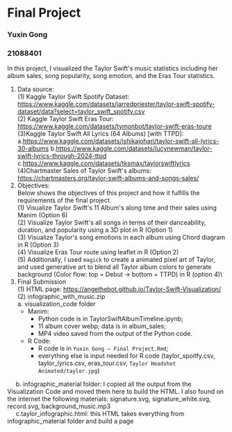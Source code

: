 # Final Project
### Yuxin Gong
### 21088401
In this project, I visualized the Taylor Swift's music statistics including her album sales, song popularity, song emotion, and the Eras Tour statistics.
1. Data source:\
(1) Kaggle Taylor Swift Spotify Dataset: https://www.kaggle.com/datasets/jarredpriester/taylor-swift-spotify-dataset/data?select=taylor_swift_spotify.csv \
(2) Kaggle Taylor Swift Eras Tour: https://www.kaggle.com/datasets/tymonbot/taylor-swift-eras-toure \
(3)Kaggle Taylor Swift All Lyrics (64 Albums) [with TTPD]:\
a.https://www.kaggle.com/datasets/ishikajohari/taylor-swift-all-lyrics-30-albums
b.https://www.kaggle.com/datasets/lucynewman/taylor-swift-lyrics-through-2024-ttpd
c.https://www.kaggle.com/datasets/tksmax/taylorswiftlyrics \
(4)Chartmaster Sales of Taylor Swift's albums: https://chartmasters.org/taylor-swift-albums-and-songs-sales/
2. Objectives:\
Below shows the objectives of this project and how it fulfills the requirements of the final project.\
(1) Visualize Taylor Swift's 11 Album's along time and their sales using Manim (Option 6) \
(2) Visualize Taylor Swift's all songs in terms of their danceability, duration, and popularity using a 3D plot in R (Option 1) \
(3) Visualize Taylor's song emotions in each album using Chord diagram in R (Option 3) \
(4) Visualize Eras Tour route using leaflet in R (Option 2) \
(5) Additionally, I used `magick` to create a animated pixel art of Taylor, and used generative art to blend all Taylor album colors to generate background (Color flow: top = Debut → bottom = TTPD) in R (option 4)\
4. Final Submission\
(1) HTML page: https://angethebot.github.io/Taylor-Swift-Visualization/ \
(2) infographic_with_music.zip \
a. visualization_code folder
    - Manim:
       - Python code is in TaylorSwiftAlbumTimeline.ipynb;
       - 11 album cover webp; data is in album_sales;
       - MP4 video saved from the output of the Python code.
    - R Code:
      - R code is in `Yuxin Gong – Final Project.Rmd`;
      - everything else is input needed for R code (taylor_spoitfy.csv, taylor_lyrics.csv, eras_tour.csv, `Taylor Headshot Animated/taylor.jpg`)
    
&nbsp;&nbsp;&nbsp;&nbsp;&nbsp;b. infographic_material folder: I copied all the output from the Visualization Code and moved them here to build the HTML. I also found on the internet the following materials: signature.svg, signature_white.svg, record.svg, background_music.mp3 \
&nbsp;&nbsp;&nbsp;&nbsp;&nbsp;c.taylor_infographic.html: this HTML takes everything from infographic_material folder and build a page

